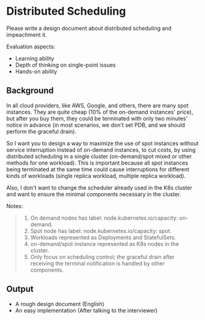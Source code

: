 # Distributed Scheduling

Please write a design document about distributed scheduling and impeachment it.

Evaluation aspects:
- Learning ability
- Depth of thinking on single-point issues
- Hands-on ability

## Background

In all cloud providers, like AWS, Google, and others, there are many spot instances.
They are quite cheap (10% of the on-demand instances' price), but after you buy them,
they could be terminated with only two minutes' notice in advance (in most scenarios,
we don't set PDB, and we should perform the graceful drain).

So I want you to design a way to maximize the use of spot instances without service
interruption instead of on-demand instances, to cut costs, by using distributed scheduling
in a single cluster (on-demand/spot mixed or other methods for one workload).
This is important because all spot instances being terminated at the same time could
cause interruptions for different kinds of workloads (single replica workload, multiple replica workload).

Also, I don't want to change the scheduler already used in the K8s cluster and want to
ensure the minimal components necessary in the cluster.

Notes:
> 1. On demand nodes has label: node.kubernetes.io/capacity: on-demand.
> 2. Spot node has label: node.kubernetes.io/capacity: spot.
> 3. Workloads represented as Deployments and StatefulSets.
> 4. on-demand/spot instance represented as K8s nodes in the cluster.
> 5. Only focus on scheduling control; the graceful drain after receiving the terminal notification is handled by other components.

## Output

- A rough design document (English)
- An easy implementation (After talking to the interviewer)
